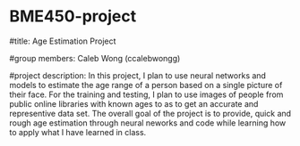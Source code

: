# BME450-project

#title:
  Age Estimation Project

#group members:
  Caleb Wong (ccalebwongg)

#project description:
  In this project, I plan to use neural networks and models to estimate the age range of a person based on a single picture of their face. For the training and testing, I plan to use images of people from public online libraries with known ages to as to get an accurate and representive data set. The overall goal of the project is to provide, quick and rough age estimation through neural neworks and code while learning how to apply what I have learned in class.
